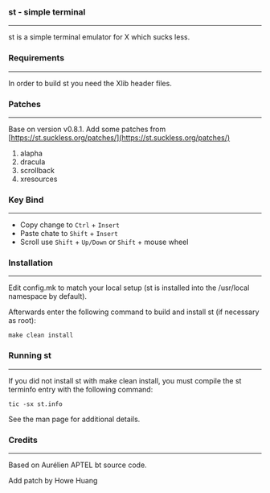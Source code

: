 ### st - simple terminal
--------------------
st is a simple terminal emulator for X which sucks less.


### Requirements
------------
In order to build st you need the Xlib header files.

### Patches
------------
Base on version v0.8.1. Add some patches from [https://st.suckless.org/patches/](https://st.suckless.org/patches/)

1. alapha
2. dracula
3. scrollback
4. xresources

### Key Bind
------------
* Copy change to `Ctrl` + `Insert`
* Paste chate to `Shift` + `Insert`
* Scroll use `Shift` + `Up/Down` or `Shift` + mouse wheel


### Installation
------------
Edit config.mk to match your local setup (st is installed into
the /usr/local namespace by default).

Afterwards enter the following command to build and install st (if
necessary as root):

    make clean install


### Running st
----------
If you did not install st with make clean install, you must compile
the st terminfo entry with the following command:

    tic -sx st.info

See the man page for additional details.

### Credits
-------
Based on Aurélien APTEL <aurelien dot aptel at gmail dot com> bt source code.

Add patch by Howe Huang
